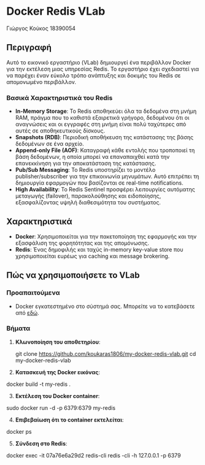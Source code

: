 # Docker Redis VLab
Γιώργος Κούκος 18390054

## Περιγραφή

Αυτό το εικονικό εργαστήριο (VLab) δημιουργεί ένα περιβάλλον Docker
για την εκτέλεση μιας υπηρεσίας Redis.
Το εργαστήριο έχει σχεδιαστεί για να παρέχει έναν εύκολο τρόπο ανάπτυξης
και δοκιμής του Redis σε απομονωμένο περιβάλλον.

### Βασικά Χαρακτηριστικά του Redis

- **In-Memory Storage**: Το Redis αποθηκεύει όλα τα δεδομένα στη μνήμη RAM, πράγμα που το καθιστά εξαιρετικά γρήγορο, 
δεδομένου ότι οι αναγνώσεις και οι εγγραφές στη μνήμη είναι πολύ ταχύτερες από αυτές σε αποθηκευτικούς δίσκους.
- **Snapshots (RDB)**: Περιοδική αποθήκευση της κατάστασης της βάσης δεδομένων σε ένα αρχείο.
- **Append-only File (AOF)**: Καταγραφή κάθε εντολής που τροποποιεί τη βάση δεδομένων, 
η οποία μπορεί να επαναπαιχθεί κατά την επανεκκίνηση για την αποκατάσταση της κατάστασης.
- **Pub/Sub Messaging**: Το Redis υποστηρίζει το μοντέλο publisher/subscriber για την επικοινωνία μηνυμάτων. 
Αυτό επιτρέπει τη δημιουργία εφαρμογών που βασίζονται σε real-time notifications.
- **High Availability**: Το Redis Sentinel προσφέρει λειτουργίες αυτόματης μεταγωγής (failover), παρακολούθησης και ειδοποίησης, εξασφαλίζοντας υψηλή διαθεσιμότητα του συστήματος.


## Χαρακτηριστικά

- **Docker**: Χρησιμοποιείται για την πακετοποίηση της εφαρμογής 
και την εξασφάλιση της φορητότητας και της απομόνωσης.
- **Redis**: Ένας δημοφιλής και ταχύς in-memory key-value store που χρησιμοποιείται 
ευρέως για caching και message brokering.



## Πώς να χρησιμοποιήσετε το VLab

### Προαπαιτούμενα

- Docker εγκατεστημένο στο σύστημά σας. Μπορείτε να το κατεβάσετε από [εδώ](https://docs.docker.com/get-docker/).

### Βήματα

1. **Κλωνοποίηση του αποθετηρίου**:

   
   git clone https://github.com/koukaras1806/my-docker-redis-vlab.git
   cd my-docker-redis-vlab

2. **Κατασκευή της Docker εικόνας**:

docker build -t my-redis .

3. **Εκτέλεση του Docker container**:

sudo docker run -d -p 6379:6379 my-redis


4. **Επιβεβαίωση ότι το container εκτελείται**:

docker ps

5. **Σύνδεση στο Redis**:

docker exec -it 07a76e6a29d2 redis-cli
redis -cli -h 127.0.0.1 -p 6379

